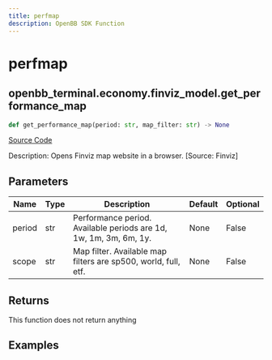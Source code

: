 ```yaml
---
title: perfmap
description: OpenBB SDK Function
---
```


# perfmap

## openbb_terminal.economy.finviz_model.get_performance_map

```python title='openbb_terminal/economy/finviz_model.py'
def get_performance_map(period: str, map_filter: str) -> None
```
[Source Code](https://github.com/OpenBB-finance/OpenBBTerminal/tree/main/openbb_terminal/economy/finviz_model.py#L42)

Description: Opens Finviz map website in a browser. [Source: Finviz]

## Parameters

| Name | Type | Description | Default | Optional |
| ---- | ---- | ----------- | ------- | -------- |
| period | str | Performance period. Available periods are 1d, 1w, 1m, 3m, 6m, 1y. | None | False |
| scope | str | Map filter. Available map filters are sp500, world, full, etf. | None | False |

## Returns

This function does not return anything

## Examples

